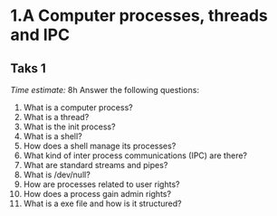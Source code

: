 # 1.A Computer processes, threads and IPC
## Taks 1
*Time estimate:* 8h
Answer the following questions:

1. What is a computer process?
2. What is a thread?
3. What is the init process?
4. What is a shell?
5. How does a shell manage its processes?
6. What kind of inter process communications (IPC) are there?
7. What are standard streams and pipes?
8. What is /dev/null?
9. How are processes related to user rights?
10. How does a process gain admin rights?
11. What is a exe file and how is it structured?
